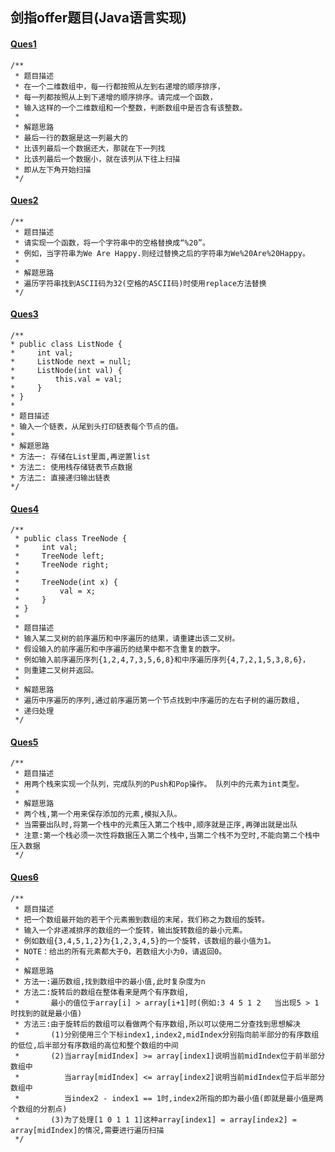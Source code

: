 ## 剑指offer题目(Java语言实现)

#### [Ques1](https://github.com/codekongs/Algorithm-Learning/blob/master/jzoffer/Ques1/src/Solution.java)

```
/**
 * 题目描述
 * 在一个二维数组中，每一行都按照从左到右递增的顺序排序，
 * 每一列都按照从上到下递增的顺序排序。请完成一个函数，
 * 输入这样的一个二维数组和一个整数，判断数组中是否含有该整数。
 *
 * 解题思路
 * 最后一行的数据是这一列最大的
 * 比该列最后一个数据还大，那就在下一列找
 * 比该列最后一个数据小，就在该列从下往上扫描
 * 即从左下角开始扫描
 */
```

#### [Ques2](https://github.com/codekongs/Algorithm-Learning/blob/master/jzoffer/Ques2/src/Solution.java)

```
/**
 * 题目描述
 * 请实现一个函数，将一个字符串中的空格替换成“%20”。
 * 例如，当字符串为We Are Happy.则经过替换之后的字符串为We%20Are%20Happy。
 *
 * 解题思路
 * 遍历字符串找到ASCII码为32(空格的ASCII码)时使用replace方法替换
 */
```

#### [Ques3](https://github.com/codekongs/Algorithm-Learning/blob/master/jzoffer/Ques3/src/Solution.java)

```
/**
* public class ListNode {
*     int val;
*     ListNode next = null;
*     ListNode(int val) {
*         this.val = val;
*     }
* }
*
* 题目描述
* 输入一个链表，从尾到头打印链表每个节点的值。
*
* 解题思路
* 方法一: 存储在List里面,再逆置list
* 方法二: 使用栈存储链表节点数据
* 方法二: 直接递归输出链表
*/
```

#### [Ques4](https://github.com/codekongs/Algorithm-Learning/blob/master/jzoffer/Ques4/src/Solution.java)

```
/**
 * public class TreeNode {
 *     int val;
 *     TreeNode left;
 *     TreeNode right;
 *
 *     TreeNode(int x) {
 *         val = x;
 *     }
 * }
 *
 * 题目描述
 * 输入某二叉树的前序遍历和中序遍历的结果，请重建出该二叉树。
 * 假设输入的前序遍历和中序遍历的结果中都不含重复的数字。
 * 例如输入前序遍历序列{1,2,4,7,3,5,6,8}和中序遍历序列{4,7,2,1,5,3,8,6}，
 * 则重建二叉树并返回。
 *
 * 解题思路
 * 遍历中序遍历的序列,通过前序遍历第一个节点找到中序遍历的左右子树的遍历数组,
 * 递归处理
 */
```

#### [Ques5](https://github.com/codekongs/Algorithm-Learning/blob/master/jzoffer/Ques5/src/Solution.java)

```
/**
 * 题目描述
 * 用两个栈来实现一个队列，完成队列的Push和Pop操作。 队列中的元素为int类型。
 *
 * 解题思路
 * 两个栈,第一个用来保存添加的元素,模拟入队。
 * 当需要出队时,将第一个栈中的元素压入第二个栈中,顺序就是正序,再弹出就是出队
 * 注意:第一个栈必须一次性将数据压入第二个栈中,当第二个栈不为空时,不能向第二个栈中压入数据
 */
```

#### [Ques6](https://github.com/codekongs/Algorithm-Learning/blob/master/jzoffer/Ques6/src/Solution.java)

```
/**
 * 题目描述
 * 把一个数组最开始的若干个元素搬到数组的末尾，我们称之为数组的旋转。
 * 输入一个非递减排序的数组的一个旋转，输出旋转数组的最小元素。
 * 例如数组{3,4,5,1,2}为{1,2,3,4,5}的一个旋转，该数组的最小值为1。
 * NOTE：给出的所有元素都大于0，若数组大小为0，请返回0。
 *
 * 解题思路
 * 方法一:遍历数组,找到数组中的最小值,此时复杂度为n
 * 方法二:旋转后的数组在整体看来是两个有序数组,
 *       最小的值位于array[i] > array[i+1]时(例如:3 4 5 1 2   当出现5 > 1时找到的就是最小值)
 * 方法三:由于旋转后的数组可以看做两个有序数组,所以可以使用二分查找到思想解决
 *       (1)分别使用三个下标index1,index2,midIndex分别指向前半部分的有序数组的低位,后半部分有序数组的高位和整个数组的中间
 *       (2)当array[midIndex] >= array[index1]说明当前midIndex位于前半部分数组中
 *          当array[midIndex] <= array[index2]说明当前midIndex位于后半部分数组中
 *          当index2 - index1 == 1时,index2所指的即为最小值(即就是最小值是两个数组的分割点)
 *       (3)为了处理[1 0 1 1 1]这种array[index1] = array[index2] = array[midIndex]的情况,需要进行遍历扫描
 */
```
